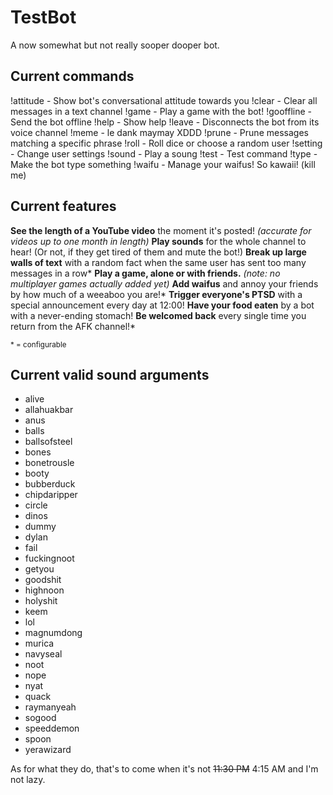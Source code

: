# TestBot

A now somewhat but not really sooper dooper bot.

## Current commands

!attitude - Show bot's conversational attitude towards you
!clear - Clear all messages in a text channel
!game - Play a game with the bot!
!gooffline - Send the bot offline
!help - Show help
!leave - Disconnects the bot from its voice channel
!meme - le dank maymay XDDD
!prune - Prune messages matching a specific phrase
!roll - Roll dice or choose a random user
!setting - Change user settings
!sound - Play a soung
!test - Test command
!type - Make the bot type something
!waifu - Manage your waifus! So kawaii! (kill me)

## Current features

**See the length of a YouTube video** the moment it's posted! *(accurate for videos up to one month in length)*
**Play sounds** for the whole channel to hear! (Or not, if they get tired of them and mute the bot!)
**Break up large walls of text** with a random fact when the same user has sent too many messages in a row*
**Play a game, alone or with friends.** *(note: no multiplayer games actually added yet)*
**Add waifus** and annoy your friends by how much of a weeaboo you are!*
**Trigger everyone's PTSD** with a special announcement every day at 12:00!
**Have your food eaten** by a bot with a never-ending stomach!
**Be welcomed back** every single time you return from the AFK channel!*

<sup>* = configurable</sup>

## Current valid sound arguments

* alive
* allahuakbar
* anus
* balls
* ballsofsteel
* bones
* bonetrousle
* booty
* bubberduck
* chipdaripper
* circle
* dinos
* dummy
* dylan
* fail
* fuckingnoot
* getyou
* goodshit
* highnoon
* holyshit
* keem
* lol
* magnumdong
* murica
* navyseal
* noot
* nope
* nyat
* quack
* raymanyeah
* sogood
* speeddemon
* spoon
* yerawizard

As for what they do, that's to come when it's not ~~11:30 PM~~ 4:15 AM and I'm not lazy.